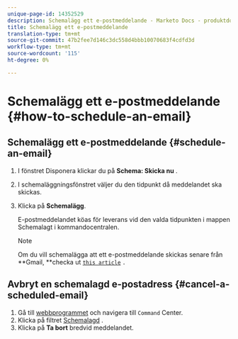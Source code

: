 ```yaml
---
unique-page-id: 14352529
description: Schemalägg ett e-postmeddelande - Marketo Docs - produktdokumentation
title: Schemalägg ett e-postmeddelande
translation-type: tm+mt
source-git-commit: 47b2fee7d146c3dc558d4bbb10070683f4cdfd3d
workflow-type: tm+mt
source-wordcount: '115'
ht-degree: 0%

---
```



# Schemalägg ett e-postmeddelande {#how-to-schedule-an-email}

## Schemalägg ett e-postmeddelande {#schedule-an-email}

1. I fönstret Disponera klickar du på **Schema: Skicka nu** .
1. I schemaläggningsfönstret väljer du den tidpunkt då meddelandet ska skickas.
1. Klicka på **Schemalägg**.

   E-postmeddelandet köas för leverans vid den valda tidpunkten i mappen Schemalagt i kommandocentralen.

   >[!NOTE]
   >
   >Om du vill schemalägga att ett e-postmeddelande skickas senare från **Gmail, **checka ut [`this article`](http://docs.marketo.com/x/r4PS) `.`

## Avbryt en schemalagd e-postadress {#cancel-a-scheduled-email}

1. Gå till [webbprogrammet](http://toutapp.com/login) och navigera till `Command` Center.
1. Klicka på filtret [Schemalagd](http://toutapp.com/next#emails/filter/sent/1) .
1. Klicka på **Ta bort** bredvid meddelandet.

